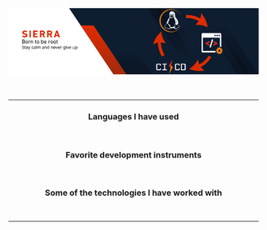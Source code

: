 <div>
    <div align="center">
        <img alt="" src="banner.png"/>
        <br><br>
        <img src="https://readme-typing-svg.demolab.com?size=26&pause=1000&width=435&lines=Software+development;Administration;Offensive+Security;Deffensive+Security" alt="">
        <hr>
    </div>
    <div  align="center">
        <h3>Languages I have used</h3>
        <img alt="" height="22" src="https://img.shields.io/badge/-Csharp-ffffff?style=flat&logo=csharp&logoColor=A179DC" >
        <img alt="" height="22" src="https://img.shields.io/badge/-Python-ffffff?style=flat&logo=python"/>
        <img alt="" height="22" src="https://img.shields.io/badge/-Bash-ffffff?style=flat&logo=gnubash" />
        <img alt="" height="22" src="https://img.shields.io/badge/-SQL-ffffff?style=flat&logo=MySQL" />
        <h3>Favorite development instruments</h3>
        <img alt="" height="22" src="https://img.shields.io/badge/-VSCode-ffffff?style=flat&logo=visualstudiocode&logoColor=0078d7"/>
        <img alt="" height="22" src="https://img.shields.io/badge/-JetBrains Rider-ffffff?style=flat&logo=rider&logoColor=f68016"/>
        <img alt="" height="22" src="https://img.shields.io/badge/-JetBrains PyCharm-ffffff?style=flat&logo=pycharm&logoColor=008000"/>
        <img alt="" height="22" src="https://img.shields.io/badge/-JetBrains WebStorm-ffffff?style=flat&logo=webstorm&logoColor=00008c"/>
        <h3>Some of the technologies I have worked with</h3>
        <img alt="" height="22" src="https://img.shields.io/badge/-Git-ffffff?style=flat&logo=git" >
        <img alt="" height="22" src="https://img.shields.io/badge/-GitHub-ffffff?style=flat&logo=github&logoColor=black"/>
        <img alt="" height="22" src="https://img.shields.io/badge/-GitLab-ffffff?style=flat&logo=gitlab"/>
        <img alt="" height="22" src="https://img.shields.io/badge/-Linux-ffffff?style=flat&logo=linux&logoColor=f68016" />
        <img alt="" height="22" src="https://img.shields.io/badge/-Android-ffffff?style=flat&logo=android" />
        <img alt="" height="22" src="https://img.shields.io/badge/-Docker-ffffff?style=flat&logo=docker"/>
        <img alt="" height="22" src="https://img.shields.io/badge/-TCP/IP-ffffff?style=flat&logo=cisco&logoColor=black" />
    </div>
    <hr>
    <div align="center">
        <img alt="" align="" height='130px' src="https://github-readme-stats.vercel.app/api?username=S1erra-Xray&hide_title=true&show_icons=true&include_all_commits=true&ring_color=d72d20&icon_color=dc2c02ff" />
        <img alt="" align="" height='130px' src="https://github-readme-stats.vercel.app/api/top-langs/?username=S1erra-Xray&hide_title=true&layout=compact" />
    </div>
</div>
